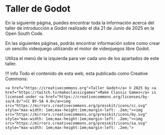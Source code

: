 # Taller de Godot

En la siguiente página, puedes encontrar toda la información acerca del taller de introducción a Godot realizado el día 21 de Junio de 2025 en la Open South Code.

En las siguientes páginas, podrás encontrar información sobre como crear un sencillo videojuego utilizando el motor de videojuegos libre Godot.

Utiliza el menú de la izquierda para ver cada uno de los apartados de este taller.

!!! info
    Todo el contenido de esta web, esta publicado como Creative Commons:

    <a href="https://creativecommons.org">Taller Godot</a> © 2025 by <a href="https://twitch.tv/makeclassicgames">Make Classic Games</a> is licensed under <a href="https://creativecommons.org/licenses/by-sa/4.0/">CC BY-SA 4.0</a><img src="https://mirrors.creativecommons.org/presskit/icons/cc.svg" style="max-width: 1em;max-height:1em;margin-left: .2em;"><img src="https://mirrors.creativecommons.org/presskit/icons/by.svg" style="max-width: 1em;max-height:1em;margin-left: .2em;"><img src="https://mirrors.creativecommons.org/presskit/icons/sa.svg" style="max-width: 1em;max-height:1em;margin-left: .2em;">